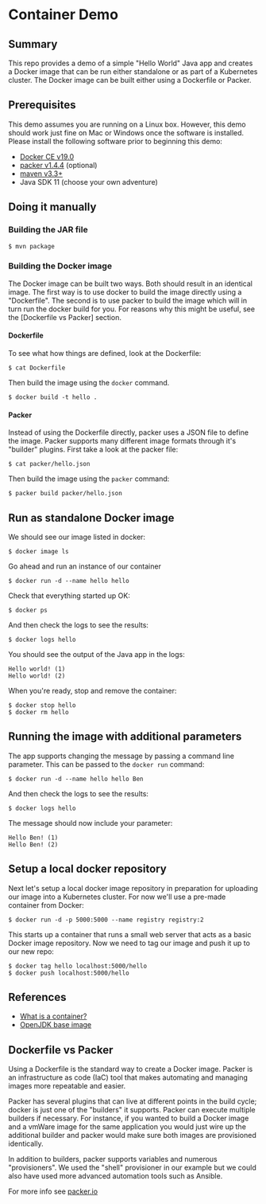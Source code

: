 # Container Demo
## Summary
This repo provides a demo of a simple "Hello World" Java app and creates a
Docker image that can be run either standalone or as part of a Kubernetes
cluster. The Docker image can be built either using a Dockerfile or Packer.

## Prerequisites
This demo assumes you are running on a Linux box. However, this demo should
work just fine on Mac or Windows once the software is installed. Please
install the following software prior to beginning this demo:

* [Docker CE v19.0](https://docs.docker.com/install/)
* [packer v1.4.4](https://packer.io/downloads.html) (optional)
* [maven v3.3+](https://maven.apache.org/download.cgi)
* Java SDK 11 (choose your own adventure)

## Doing it manually
### Building the JAR file
```
$ mvn package
```

### Building the Docker image
The Docker image can be built two ways. Both should result in an identical
image. The first way is to use docker to build the image directly using a
"Dockerfile". The second is to use packer to build the image which will in
turn run the docker build for you. For reasons why this might be useful, see
the [Dockerfile vs Packer] section.

#### Dockerfile
To see what how things are defined, look at the Dockerfile:
```
$ cat Dockerfile
```

Then build the image using the `docker` command.
```
$ docker build -t hello .
```

#### Packer
Instead of using the Dockerfile directly, packer uses a JSON file to define
the image. Packer supports many different image formats through it's "builder"
plugins. First take a look at the packer file:
```
$ cat packer/hello.json
```

Then build the image using the `packer` command:
```
$ packer build packer/hello.json
```

## Run as standalone Docker image
We should see our image listed in docker:
```
$ docker image ls
```

Go ahead and run an instance of our container
```
$ docker run -d --name hello hello
```

Check that everything started up OK:
```
$ docker ps
```

And then check the logs to see the results:
```
$ docker logs hello
```

You should see the output of the Java app in the logs:
```
Hello world! (1)
Hello world! (2)
```

When you're ready, stop and remove the container:
```
$ docker stop hello
$ docker rm hello
```

## Running the image with additional parameters
The app supports changing the message by passing a command line parameter. This can be passed to the `docker run` command:
```
$ docker run -d --name hello hello Ben
```

And then check the logs to see the results:
```
$ docker logs hello
```

The message should now include your parameter:
```
Hello Ben! (1)
Hello Ben! (2)
```

## Setup a local docker repository
Next let's setup a local docker image repository in preparation for uploading our image into a Kubernetes
cluster. For now we'll use a pre-made container from Docker:

```
$ docker run -d -p 5000:5000 --name registry registry:2
```

This starts up a container that runs a small web server that acts as a basic Docker image repository. Now we
need to tag our image and push it up to our new repo:

```
$ docker tag hello localhost:5000/hello
$ docker push localhost:5000/hello
```

## References

* [What is a container?](https://www.docker.com/resources/what-container)
* [OpenJDK base image](https://hub.docker.com/_/openjdk)

## Dockerfile vs Packer
Using a Dockerfile is the standard way to create a Docker image. Packer is an infrastructure as code (IaC) tool that
makes automating and managing images more repeatable and easier.

Packer has several plugins that can live at different points in the build cycle; docker is just one of the "builders"
it supports. Packer can execute multiple builders if necessary. For instance, if you wanted to build a Docker image
and a vmWare image for the same application you would just wire up the additional builder and packer would make sure both
images are provisioned identically.

In addition to builders, packer supports variables and numerous "provisioners". We used the "shell" provisioner in our
example but we could also have used more advanced automation tools such as Ansible.

For more info see [packer.io](http://packer.io)
